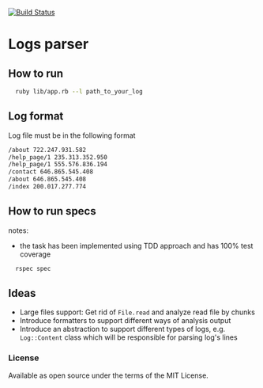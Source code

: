 [![Build Status](https://travis-ci.com/alexshgov/sp-test-task.svg?branch=master)](https://travis-ci.com/alexshgov/sp-test-task)

# Logs parser 

## How to run

```bash
  ruby lib/app.rb --l path_to_your_log
```

## Log format

Log file must be in the following format

```bash
/about 722.247.931.582
/help_page/1 235.313.352.950
/help_page/1 555.576.836.194
/contact 646.865.545.408
/about 646.865.545.408
/index 200.017.277.774
```

## How to run specs

notes:
* the task has been implemented using TDD approach and has 100% test coverage


```bash
  rspec spec
```

## Ideas

* Large files support: Get rid of `File.read` and analyze read file by chunks
* Introduce formatters to support different ways of analysis output
* Introduce an abstraction to support different types of logs, e.g. `Log::Content` class which will be responsible for parsing log's lines

### License

Available as open source under the terms of the MIT License.

